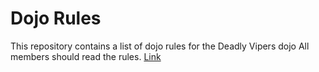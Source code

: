 Dojo Rules
==========

This repository contains a list of dojo rules for the Deadly Vipers dojo
All members should read the rules. [Link](https://github.com/deadlyvipers)
